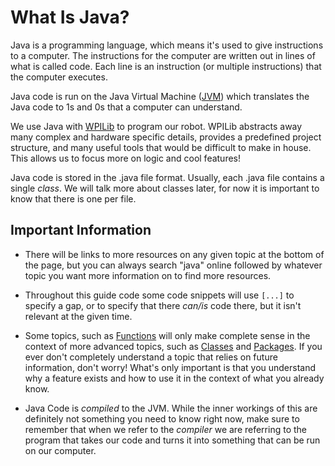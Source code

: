 # What Is Java?

Java is a programming language, which means it's used to give instructions to a computer. The instructions for the computer are written out in lines of what is called code. Each line is an instruction (or multiple instructions) that the computer executes.

Java code is run on the Java Virtual Machine ([JVM](https://www.geeksforgeeks.org/jvm-works-jvm-architecture/)) which translates the Java code to 1s and 0s that a computer can understand.

We use Java with [WPILib](https://docs.wpilib.org/en/stable/index.html) to program our robot. WPILib abstracts away many complex and hardware specific details, provides a predefined project structure, and many useful tools that would be difficult to make in house. This allows us to focus more on logic and cool features!

Java code is stored in the .java file format. Usually, each .java file contains a single *class*. We will talk more about classes later, for now it is important to know that there is one per file.

## Important Information

- There will be links to more resources on any given topic at the bottom of the page, but you can always search "java" online followed by whatever topic you want more information on to find more resources.

- Throughout this guide code some code snippets will use `[...]` to specify a gap, or to specify that there *can/is* code there, but it isn't relevant at the given time.

- Some topics, such as [Functions](./course/Functions.md) will only make complete sense in the context of more advanced topics, such as [Classes](../Object-Oriented-Programming/course/Classes.md) and [Packages](../Object-Oriented-Programming/course/Packages.md). If you ever don't completely understand a topic that relies on future information, don't worry! What's only important is that you understand why a feature exists and how to use it in the context of what you already know.

- Java Code is *compiled* to the JVM. While the inner workings of this are definitely not something you need to know right now, make sure to remember that when we refer to the *compiler* we are referring to the program that takes our code and turns it into something that can be run on our computer.
